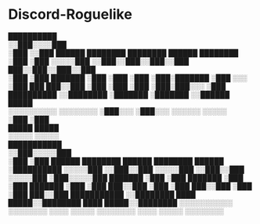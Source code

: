 # Discord-Roguelike

 ██████████                                                            
░░███░░░░███                                                           
 ░███   ░░███  ██████   ████████  ████████   ██████  ████████          
 ░███    ░███ ░░░░░███ ░░███░░███░░███░░███ ███░░███░░███░░███         
 ░███    ░███  ███████  ░███ ░███ ░███ ░███░███████  ░███ ░░░          
 ░███    ███  ███░░███  ░███ ░███ ░███ ░███░███░░░   ░███              
 ██████████  ░░████████ ░███████  ░███████ ░░██████  █████             
░░░░░░░░░░    ░░░░░░░░  ░███░░░   ░███░░░   ░░░░░░  ░░░░░              
                        ░███      ░███                                 
                        █████     █████                                
                       ░░░░░     ░░░░░                                 
       ███████████                                                     
      ░░███░░░░░███                                                    
       ░███    ░███  ██████   ████████    ██████   ████████    ██████  
       ░██████████  ░░░░░███ ░░███░░███  ░░░░░███ ░░███░░███  ░░░░░███ 
       ░███░░░░░███  ███████  ░███ ░███   ███████  ░███ ░███   ███████ 
       ░███    ░███ ███░░███  ░███ ░███  ███░░███  ░███ ░███  ███░░███ 
       ███████████ ░░████████ ████ █████░░████████ ████ █████░░████████
      ░░░░░░░░░░░   ░░░░░░░░ ░░░░ ░░░░░  ░░░░░░░░ ░░░░ ░░░░░  ░░░░░░░░ 
                                                                       
                                                                       
                                                                       
